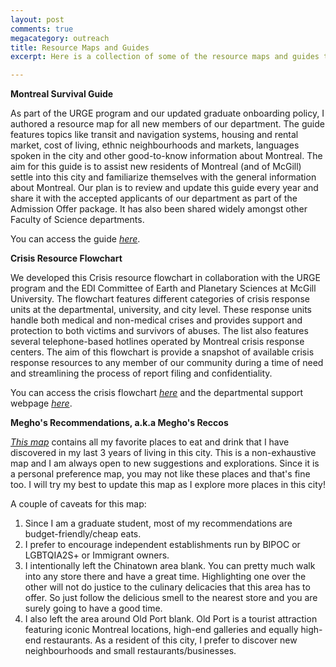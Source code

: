```yaml
---
layout: post
comments: true
megacategory: outreach
title: Resource Maps and Guides
excerpt: Here is a collection of some of the resource maps and guides that I developed with my peers as a graduate student representative of the Equity, Diversity, Inclusion Committees (EDI) at McGill University, Montreal, Canada. 

---
```


**Montreal Survival Guide**

  As part of the URGE program and our updated graduate onboarding policy, I authored a resource map for all new members of our department. The guide features topics like transit and navigation systems, housing and rental market, cost of living, ethnic neighbourhoods and markets, languages spoken in the city and other good-to-know information about Montreal. The aim for this guide is to assist new residents of Montreal (and of McGill) settle into this city and familiarize themselves with the general information about Montreal. Our plan is to review and update this guide every year and share it with the accepted applicants of our department as part of the Admission Offer package. It has also been shared widely amongst other Faculty of Science departments. 
  
  You can access the guide _[here](https://docs.google.com/document/d/e/2PACX-1vTfxCrlMBD_KlRLjRiUZ0ylFwHeyF11K422rlIV67tG9_5sfve4lfybxXYg8HSs4RYRnCbgXuGLmn_Z/pub)_.
  

**Crisis Resource Flowchart**

 We developed this Crisis resource flowchart in collaboration with the URGE program and the EDI Committee of Earth and Planetary Sciences at McGill University. The flowchart features different categories of crisis response units at the departmental, university, and city level. These response units handle both medical and non-medical crises and provides support and protection to both victims and survivors of abuses. The list also features several telephone-based hotlines operated by Montreal crisis response centers. The aim of this flowchart is provide a snapshot of available crisis response resources to any member of our community during a time of need and streamlining the process of report filing and confidentiality. 
 
 You can access the crisis flowchart _[here](https://cdn03.qrcodechimp.com/qr/PROD/6181bfac1d4a970d432caca3/fm/flowchart_urge.pdf)_ and the departmental support webpage _[here](https://www.mcgill.ca/eps/ewc-committee)_. 
 
 
 
 
 
 **Megho's Recommendations, a.k.a Megho's Reccos**
 
 _[This map](https://www.google.com/maps/d/u/0/edit?mid=1RN0r2iiJpk-bf8jolyWHL67UjdVTf3E8&usp=sharing)_ contains all my favorite places to eat and drink that I have discovered in my last 3 years of living in this city. This is a non-exhaustive map and I am always open to new suggestions and explorations. Since it is a personal preference map, you may not like these places and that's fine too. I will try my best to update this map as I explore more places in this city!

A couple of caveats for this map: 
1. Since I am a graduate student, most of my recommendations are budget-friendly/cheap eats. 
2. I prefer to encourage independent establishments run by BIPOC or LGBTQIA2S+ or Immigrant owners. 
3. I intentionally left the Chinatown area blank. You can pretty much walk into any store there and have a great time. Highlighting one over the other will not do justice to the culinary delicacies that this area has to offer. So just follow the delicious smell to the nearest store and you are surely going to have a good time. 
4. I also left the area around Old Port blank. Old Port is a tourist attraction featuring iconic Montreal locations, high-end galleries and equally high-end restaurants. As a resident of this city, I prefer to discover new neighbourhoods and small restaurants/businesses. 
